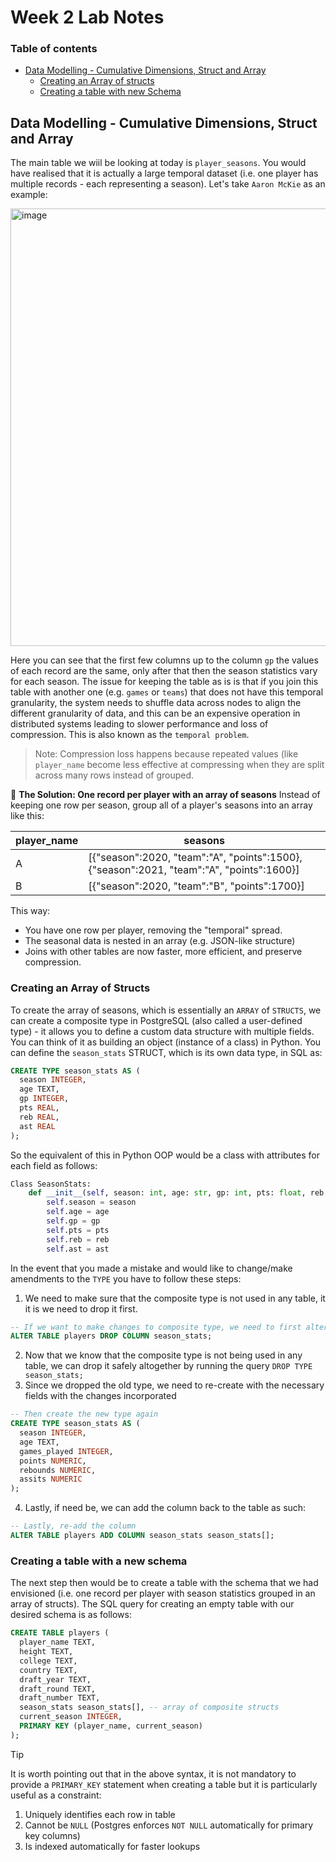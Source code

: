 # Week 2 Lab Notes

### Table of contents

- [Data Modelling - Cumulative Dimensions, Struct and Array](#data-modelling-cumulative-dimensions-struct-and-array)
  - [Creating an Array of structs](#creating-an-array-of-structs)
  - [Creating a table with new Schema](#creating-a-table-with-a-new-schema)

## Data Modelling - Cumulative Dimensions, Struct and Array

The main table we wiil be looking at today is `player_seasons`. You would have realised that it is actually a large temporal dataset (i.e. one player has multiple records - each representing a season). Let's take `Aaron McKie` as an example:

<img width="1639" height="700" alt="image" src="https://github.com/user-attachments/assets/eca029ca-6b96-4339-89e1-df9a7500e036" />

Here you can see that the first few columns up to the column `gp` the values of each record are the same, only after that then the season statistics vary for each season. The issue for keeping the table as is is that if you join this table with another one (e.g. `games` or `teams`) that does not have this temporal granularity, the system needs to shuffle data across nodes to align the different granularity of data, and this can be an expensive operation in distributed systems leading to slower performance and loss of compression. This is also known as the `temporal problem`.

> Note: Compression loss happens because repeated values (like `player_name` become less effective at compressing when they are split across many rows instead of grouped.

🧠 **The Solution: One record per player with an array of seasons**
Instead of keeping one row per season, group all of a player's seasons into an array like this:

| player_name | seasons                                                                 |
|-----------|--------------------------------------------------------------------------|
| A       | [{"season":2020, "team":"A", "points":1500}, {"season":2021, "team":"A", "points":1600}] |
| B       | [{"season":2020, "team":"B", "points":1700}]                             |

This way:
- You have one row per player, removing the "temporal" spread.
- The seasonal data is nested in an array (e.g. JSON-like structure)
- Joins with other tables are now faster, more efficient, and preserve compression.

### Creating an Array of Structs

To create the array of seasons, which is essentially an `ARRAY` of `STRUCTS`, we can create a composite type in PostgreSQL (also called a user-defined type) - it allows you to define a custom data structure with multiple fields. You can think of it as building an object (instance of a class) in Python. You can define the `season_stats` STRUCT, which is its own data type, in SQL as:
```sql
CREATE TYPE season_stats AS (
  season INTEGER,
  age TEXT,
  gp INTEGER,
  pts REAL,
  reb REAL,
  ast REAL
);
```

So the equivalent of this in Python OOP would be a class with attributes for each field as follows:
```python
Class SeasonStats:
    def __init__(self, season: int, age: str, gp: int, pts: float, reb: float, ast: float):
        self.season = season
        self.age = age
        self.gp = gp
        self.pts = pts
        self.reb = reb
        self.ast = ast        
```

In the event that you made a mistake and would like to change/make amendments to the `TYPE` you have to follow these steps:
1. We need to make sure that the composite type is not used in any table, it it is we need to drop it first.
```sql
-- If we want to make changes to composite type, we need to first alter table using the type
ALTER TABLE players DROP COLUMN season_stats;
```
2. Now that we know that the composite type is not being used in any table, we can drop it safely altogether by running the query `DROP TYPE season_stats;`
3. Since we dropped the old type, we need to re-create with the necessary fields with the changes incorporated
```sql
-- Then create the new type again
CREATE TYPE season_stats AS (
  season INTEGER,
  age TEXT,
  games_played INTEGER,
  points NUMERIC,
  rebounds NUMERIC,
  assits NUMERIC
);
```
4. Lastly, if need be, we can add the column back to the table as such:
```sql
-- Lastly, re-add the column
ALTER TABLE players ADD COLUMN season_stats season_stats[];
```

### Creating a table with a new schema

The next step then would be to create a table with the schema that we had envisioned (i.e. one record per player with season statistics grouped in an array of structs).
The SQL query for creating an empty table with our desired schema is as follows:
```sql
CREATE TABLE players (
  player_name TEXT,
  height TEXT,
  college TEXT,
  country TEXT,
  draft_year TEXT,
  draft_round TEXT,
  draft_number TEXT,
  season_stats season_stats[], -- array of composite structs
  current_season INTEGER,
  PRIMARY KEY (player_name, current_season)
);
```

> [!TIP]
> It is worth pointing out that in the above syntax, it is not mandatory to provide a `PRIMARY_KEY` statement when creating a table but it is particularly useful as a constraint:
> 1. Uniquely identifies each row in table
> 2. Cannot be `NULL` (Postgres enforces `NOT NULL` automatically for primary key columns)
> 3. Is indexed automatically for faster lookups


